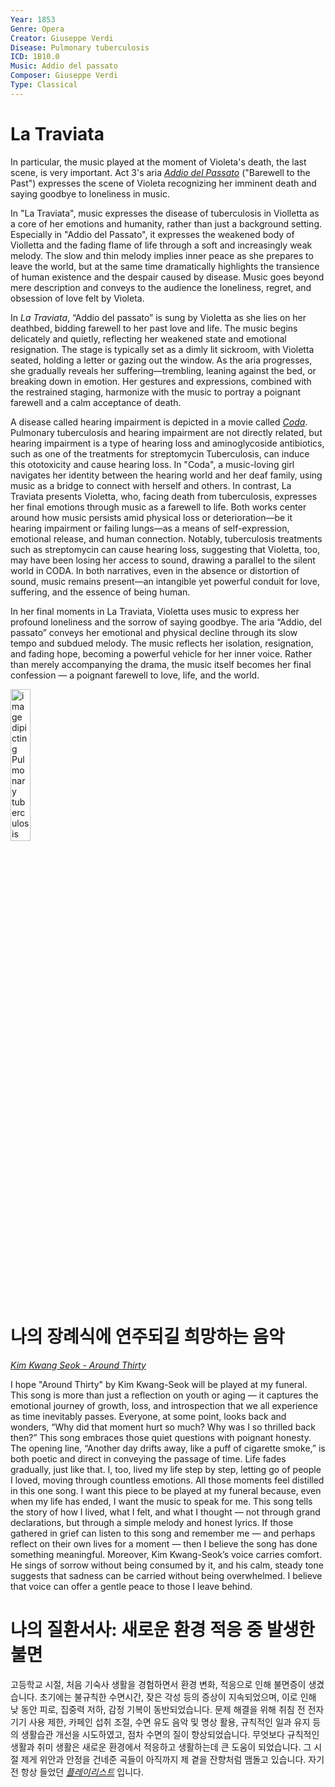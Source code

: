 ```yaml
---
Year: 1853
Genre: Opera
Creator: Giuseppe Verdi
Disease: Pulmonary tuberculosis
ICD: 1B10.0
Music: Addio del passato
Composer: Giuseppe Verdi
Type: Classical
---
```


# La Traviata

In particular, the music played at the moment of Violeta's death, the last scene, is very important. Act 3's aria [*Addio del Passato*](https://youtu.be/ug9gWXlyuDs?si=CCD_NZuu_2-vWA8U) ("Barewell to the Past") expresses the scene of Violeta recognizing her imminent death and saying goodbye to loneliness in music.

In "La Traviata", music expresses the disease of tuberculosis in Violletta as a core of her emotions and humanity, rather than just a background setting. Especially in "Addio del Passato", it expresses the weakened body of Violletta and the fading flame of life through a soft and increasingly weak melody. The slow and thin melody implies inner peace as she prepares to leave the world, but at the same time dramatically highlights the transience of human existence and the despair caused by disease. Music goes beyond mere description and conveys to the audience the loneliness, regret, and obsession of love felt by Violeta.

In *La Traviata*, “Addio del passato” is sung by Violetta as she lies on her deathbed, bidding farewell to her past love and life. The music begins delicately and quietly, reflecting her weakened state and emotional resignation. The stage is typically set as a dimly lit sickroom, with Violetta seated, holding a letter or gazing out the window. As the aria progresses, she gradually reveals her suffering—trembling, leaning against the bed, or breaking down in emotion. Her gestures and expressions, combined with the restrained staging, harmonize with the music to portray a poignant farewell and a calm acceptance of death.

A disease called hearing impairment is depicted in a movie called [*Coda*](han_gahyeon.md). Pulmonary tuberculosis and hearing impairment are not directly related, but hearing impairment is a type of hearing loss and aminoglycoside antibiotics, such as one of the treatments for streptomycin Tuberculosis, can induce this ototoxicity and cause hearing loss. In "Coda", a music-loving girl navigates her identity between the hearing world and her deaf family, using music as a bridge to connect with herself and others. In contrast, La Traviata presents Violetta, who, facing death from tuberculosis, expresses her final emotions through music as a farewell to life. Both works center around how music persists amid physical loss or deterioration—be it hearing impairment or failing lungs—as a means of self-expression, emotional release, and human connection. Notably, tuberculosis treatments such as streptomycin can cause hearing loss, suggesting that Violetta, too, may have been losing her access to sound, drawing a parallel to the silent world in CODA. In both narratives, even in the absence or distortion of sound, music remains present—an intangible yet powerful conduit for love, suffering, and the essence of being human.

In her final moments in La Traviata, Violetta uses music to express her profound loneliness and the sorrow of saying goodbye. The aria “Addio, del passato” conveys her emotional and physical decline through its slow tempo and subdued melody. The music reflects her isolation, resignation, and fading hope, becoming a powerful vehicle for her inner voice. Rather than merely accompanying the drama, the music itself becomes her final confession — a poignant farewell to love, life, and the world.

<img src="./lee_jieun_img.png" alt="image dipicting Pulmonary tuberculosis" style="width:25%;" />

# 나의 장례식에 연주되길 희망하는 음악
[*Kim Kwang Seok - Around Thirty*](https://youtu.be/L7lED8RtdAI?si=0DfPIXpvuOYhTzOv)

I hope "Around Thirty" by Kim Kwang-Seok will be played at my funeral. This song is more than just a reflection on youth or aging — it captures the emotional journey of growth, loss, and introspection that we all experience as time inevitably passes. Everyone, at some point, looks back and wonders, “Why did that moment hurt so much? Why was I so thrilled back then?” This song embraces those quiet questions with poignant honesty. The opening line, “Another day drifts away, like a puff of cigarette smoke,” is both poetic and direct in conveying the passage of time. Life fades gradually, just like that. I, too, lived my life step by step, letting go of people I loved, moving through countless emotions. All those moments feel distilled in this one song. I want this piece to be played at my funeral because, even when my life has ended, I want the music to speak for me. This song tells the story of how I lived, what I felt, and what I thought — not through grand declarations, but through a simple melody and honest lyrics. If those gathered in grief can listen to this song and remember me — and perhaps reflect on their own lives for a moment — then I believe the song has done something meaningful. Moreover, Kim Kwang-Seok’s voice carries comfort. He sings of sorrow without being consumed by it, and his calm, steady tone suggests that sadness can be carried without being overwhelmed. I believe that voice can offer a gentle peace to those I leave behind.

# 나의 질환서사: 새로운 환경 적응 중 발생한 불면

고등학교 시절, 처음 기숙사 생활을 경험하면서 환경 변화, 적응으로 인해 불면증이 생겼습니다. 초기에는 불규칙한 수면시간, 잦은 각성 등의 증상이 지속되었으며, 이로 인해 낮 동안 피로, 집중력 저하, 감정 기복이 동반되었습니다. 문제 해결을 위해 취침 전 전자기기 사용 제한, 카페인 섭취 조절, 수면 유도 음악 및 명상 활용, 규칙적인 일과 유지 등의 생활습관 개선을 시도하였고, 점차 수면의 질이 향상되었습니다. 무엇보다 규칙적인 생활과 취미 생활은 새로운 환경에서 적응하고 생활하는데 큰 도움이 되었습니다. 그 시절 제게 위안과 안정을 건네준 곡들이 아직까지 제 곁을 잔향처럼 맴돌고 있습니다. 자기 전 항상 들었던 [*플레이리스트*](https://youtube.com/playlist?list=PL5lTPIpcjpft6A-Zj8fkq3BRINckMC_cL&si=JxEoAOWZpNg_AESq) 입니다.

